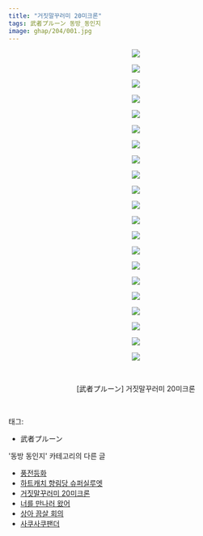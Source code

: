 ```yaml
---
title: "거짓말꾸러미 20미크론"
tags: 武者プルーン 동방_동인지
image: ghap/204/001.jpg
---
```

<div class="article">
<p style="text-align: center; clear: none; float: none;"><img src="{{ site.nasurl }}/ghap/204/001.jpg"/></p>
<p style="text-align: center; clear: none; float: none;"><img src="{{ site.nasurl }}/ghap/204/002.jpg"/></p>
<p style="text-align: center; clear: none; float: none;"><img src="{{ site.nasurl }}/ghap/204/003.jpg"/></p>
<p style="text-align: center; clear: none; float: none;"><img src="{{ site.nasurl }}/ghap/204/004.jpg"/></p>
<p style="text-align: center; clear: none; float: none;"><img src="{{ site.nasurl }}/ghap/204/005.jpg"/></p>
<p style="text-align: center; clear: none; float: none;"><img src="{{ site.nasurl }}/ghap/204/006.jpg"/></p>
<p style="text-align: center; clear: none; float: none;"><img src="{{ site.nasurl }}/ghap/204/007.jpg"/></p>
<p style="text-align: center; clear: none; float: none;"><img src="{{ site.nasurl }}/ghap/204/008.jpg"/></p>
<p style="text-align: center; clear: none; float: none;"><img src="{{ site.nasurl }}/ghap/204/009.jpg"/></p>
<p style="text-align: center; clear: none; float: none;"><img src="{{ site.nasurl }}/ghap/204/010.jpg"/></p>
<p style="text-align: center; clear: none; float: none;"><img src="{{ site.nasurl }}/ghap/204/011.jpg"/></p>
<p style="text-align: center; clear: none; float: none;"><img src="{{ site.nasurl }}/ghap/204/012.jpg"/></p>
<p style="text-align: center; clear: none; float: none;"><img src="{{ site.nasurl }}/ghap/204/013.jpg"/></p>
<p style="text-align: center; clear: none; float: none;"><img src="{{ site.nasurl }}/ghap/204/014.jpg"/></p>
<p style="text-align: center; clear: none; float: none;"><img src="{{ site.nasurl }}/ghap/204/015.jpg"/></p>
<p style="text-align: center; clear: none; float: none;"><img src="{{ site.nasurl }}/ghap/204/016.jpg"/></p>
<p style="text-align: center; clear: none; float: none;"><img src="{{ site.nasurl }}/ghap/204/017.jpg"/></p>
<p style="text-align: center; clear: none; float: none;"><img src="{{ site.nasurl }}/ghap/204/018.jpg"/></p>
<p style="text-align: center; clear: none; float: none;"><img src="{{ site.nasurl }}/ghap/204/019.jpg"/></p>
<p style="text-align: center; clear: none; float: none;"><img src="{{ site.nasurl }}/ghap/204/020.jpg"/></p>
<p style="text-align: center; clear: none; float: none;"><img src="{{ site.nasurl }}/ghap/204/021.jpg"/></p>
<p style="text-align: center; clear: none; float: none;"><br/></p>
<p style="text-align: center; clear: none; float: none;">[武者プルーン] 거짓말꾸러미 20미크론</p>
<p><br/></p>
</div><div class="tagTrail">
<p>태그: </p>
<ul>
<li>武者プルーン</li>
</ul>
</div><div class="another">
<p>'동방 동인지' 카테고리의 다른 글</p>
<ul>
<li><a href="/2016-06-19-ghap_206">풍전등화</a></li>
<li><a href="/2016-06-19-ghap_205">하트캐치 향림당 슈퍼실루엣</a></li>
<li><a href="/2016-06-19-ghap_204">거짓말꾸러미 20미크론</a></li>
<li><a href="/2016-06-19-ghap_203">너를 만나러 왔어</a></li>
<li><a href="/2016-06-19-ghap_202">상아 끔살 회의</a></li>
<li><a href="/2016-06-19-ghap_201">사쿠사쿠팬더</a></li>
</ul>
</div><div class="cb_module cb_fluid">
<div class="cb_wrt cb_profile">
</div><!-- commentList close -->
</div>